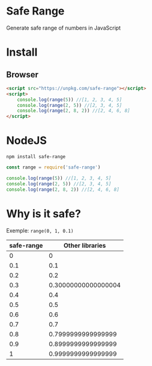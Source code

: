 # Safe Range

Generate safe range of numbers in JavaScript

# Install

## Browser

```html
<script src="https://unpkg.com/safe-range"></script>
<script>
	console.log(range(5)) //[1, 2, 3, 4, 5]
	console.log(range(2, 5)) //[2, 3, 4, 5]
	console.log(range(2, 8, 2)) //[2, 4, 6, 8]
</script>
```

# NodeJS

`npm install safe-range`

```javascript
const range = require('safe-range')

console.log(range(5)) //[1, 2, 3, 4, 5]
console.log(range(2, 5)) //[2, 3, 4, 5]
console.log(range(2, 8, 2)) //[2, 4, 6, 8]
```

# Why is it safe?

Exemple: `range(0, 1, 0.1)`

safe-range	| Other libraries
---			| ---
0			| 0
0.1			| 0.1
0.2			| 0.2
0.3			| 0.30000000000000004
0.4			| 0.4
0.5			| 0.5
0.6			| 0.6
0.7			| 0.7
0.8			| 0.7999999999999999
0.9			| 0.8999999999999999
1			| 0.9999999999999999
